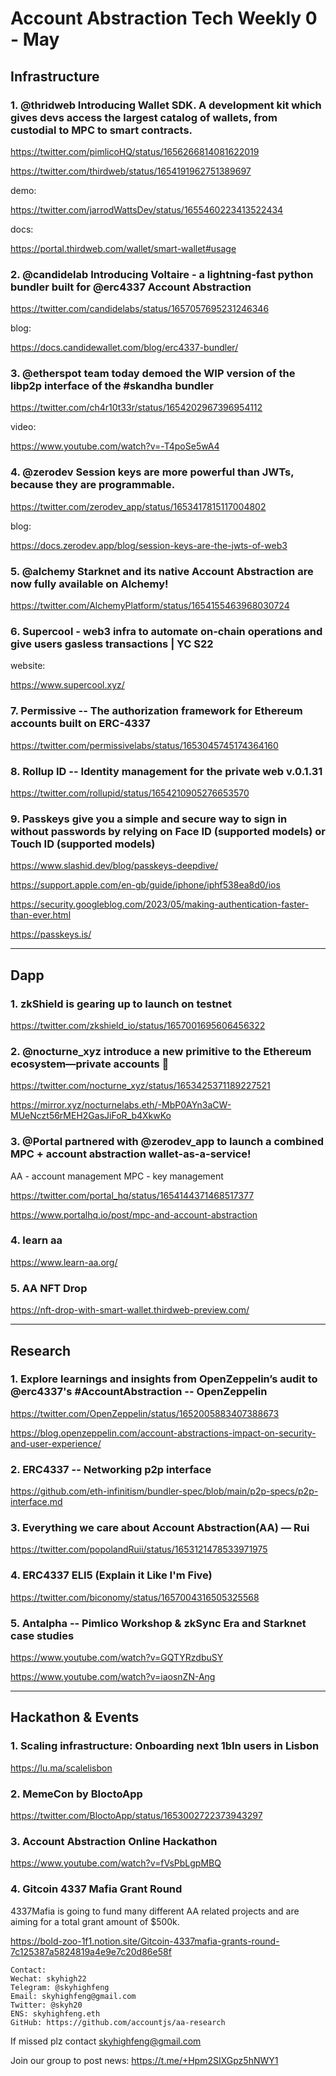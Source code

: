 # Account Abstraction Tech Weekly 0 - May


## Infrastructure

### 1. @thridweb Introducing Wallet SDK. A development kit which gives devs access the largest catalog of wallets, from custodial to MPC to smart contracts.

https://twitter.com/pimlicoHQ/status/1656266814081622019

https://twitter.com/thirdweb/status/1654191962751389697

demo: 

https://twitter.com/jarrodWattsDev/status/1655460223413522434

docs: 

https://portal.thirdweb.com/wallet/smart-wallet#usage

### 2. @candidelab Introducing Voltaire - a lightning-fast python bundler built for @erc4337 Account Abstraction

https://twitter.com/candidelabs/status/1657057695231246346

blog: 

https://docs.candidewallet.com/blog/erc4337-bundler/

### 3. @etherspot team today demoed the WIP version of the libp2p interface of the #skandha bundler

https://twitter.com/ch4r10t33r/status/1654202967396954112

video:

https://www.youtube.com/watch?v=-T4poSe5wA4

### 4. @zerodev Session keys are more powerful than JWTs, because they are programmable.

https://twitter.com/zerodev_app/status/1653417815117004802

blog: 

https://docs.zerodev.app/blog/session-keys-are-the-jwts-of-web3

### 5. @alchemy Starknet and its native Account Abstraction are now fully available on Alchemy!

https://twitter.com/AlchemyPlatform/status/1654155463968030724

### 6. Supercool - web3 infra to automate on-chain operations and give users gasless transactions | YC S22

website:

https://www.supercool.xyz/

### 7. Permissive -- The authorization framework for Ethereum accounts built on ERC-4337

https://twitter.com/permissivelabs/status/1653045745174364160

### 8. Rollup ID -- Identity management for the private web v.0.1.31

https://twitter.com/rollupid/status/1654210905276653570

### 9. Passkeys give you a simple and secure way to sign in without passwords by relying on Face ID (supported models) or Touch ID (supported models) 

https://www.slashid.dev/blog/passkeys-deepdive/

https://support.apple.com/en-gb/guide/iphone/iphf538ea8d0/ios

https://security.googleblog.com/2023/05/making-authentication-faster-than-ever.html

https://passkeys.is/

---

## Dapp

### 1. zkShield is gearing up to launch on testnet

https://twitter.com/zkshield_io/status/1657001695606456322


### 2. @nocturne_xyz introduce a new primitive to the Ethereum ecosystem—private accounts 🧵

https://twitter.com/nocturne_xyz/status/1653425371189227521

https://mirror.xyz/nocturnelabs.eth/-MbP0AYn3aCW-MUeNczt56rMEH2GasJiFoR_b4XkwKo

### 3. @Portal partnered with @zerodev_app to launch a combined MPC + account abstraction wallet-as-a-service!

AA - account management
MPC - key management

https://twitter.com/portal_hq/status/1654144371468517377

https://www.portalhq.io/post/mpc-and-account-abstraction

### 4. learn aa

https://www.learn-aa.org/


### 5. AA NFT Drop

https://nft-drop-with-smart-wallet.thirdweb-preview.com/

---
## Research


### 1. Explore learnings and insights from OpenZeppelin’s audit to @erc4337's #AccountAbstraction -- OpenZeppelin

https://twitter.com/OpenZeppelin/status/1652005883407388673

https://blog.openzeppelin.com/account-abstractions-impact-on-security-and-user-experience/

### 2. ERC4337 -- Networking p2p interface 

https://github.com/eth-infinitism/bundler-spec/blob/main/p2p-specs/p2p-interface.md

### 3. Everything we care about Account Abstraction(AA) — Rui

https://twitter.com/popolandRuii/status/1653121478533971975

### 4. ERC4337 ELI5 (Explain it Like I'm Five)

https://twitter.com/biconomy/status/1657004316505325568

### 5. Antalpha -- Pimlico Workshop & zkSync Era and Starknet case studies

https://www.youtube.com/watch?v=GQTYRzdbuSY

https://www.youtube.com/watch?v=iaosnZN-Ang

---
## Hackathon & Events

### 1. Scaling infrastructure: Onboarding next 1bln users in Lisbon

https://lu.ma/scalelisbon

### 2. MemeCon by BloctoApp

https://twitter.com/BloctoApp/status/1653002722373943297

### 3. Account Abstraction Online Hackathon

https://www.youtube.com/watch?v=fVsPbLgpMBQ

### 4. Gitcoin 4337 Mafia Grant Round

4337Mafia is going to fund many different AA related projects and are aiming for a total grant amount of $500k. 

https://bold-zoo-1f1.notion.site/Gitcoin-4337mafia-grants-round-7c125387a5824819a4e9e7c20d86e58f

```
Contact:
Wechat: skyhigh22
Telegram: @skyhighfeng
Email: skyhighfeng@gmail.com
Twitter: @skyh20
ENS: skyhighfeng.eth
GitHub: https://github.com/accountjs/aa-research
```

If missed plz contact skyhighfeng@gmail.com

Join our group to post news: https://t.me/+Hpm2SIXGpz5hNWY1